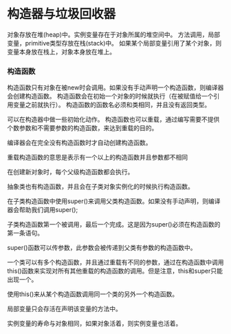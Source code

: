 # 构造器与垃圾回收器

对象存放在堆(heap)中。实例变量存在于对象所属的堆空间中。
方法调用，局部变量，primitive类型存放在栈(stack)中。
如果某个局部变量引用了某个对象，则变量本身放在栈上，对象本身放在堆上。

### 构造函数
构造函数只有对象在被new时会调用。如果没有手动声明一个构造函数，则编译器会创建构造函数。
构造函数会在初始一个对象的时候就执行（在被赋值给一个引用变量之前就执行）。
构造函数的函数名必须和类相同，并且没有返回类型。

可以在构造器中做一些初始化动作。
构造函数也可以重载，通过编写需要不提供个数参数和不需要参数的构造函数，来达到重载的目的。  


编译器会在完全没有构造函数时才自动创建构造函数。

重载构造函数的意思是表示有一个以上的构造函数并且参数都不相同

在创建新对象时，每个父级构造函数都会执行。

抽象类也有构造函数，并且会在子类对象实例化的时候执行构造函数。

在子类构造函数中使用super()来调用父类构造函数。如果没有手动声明，则编译器会帮助我们调用super();

子类构造函数第一个被调用，最后一个完成。这是因为super()必须在构造函数的第一条语句。

super()函数可以传参数，此参数会被传递到父类有参数的构造函数中。

一个类可以有多个构造函数，并且通过重载有不同的参数，通过在构造函数中调用this()函数来实现对所有其他重载的构造函数的调用。但是注意，this和super只能出现一个。

使用this()来从某个构造函数调用同一个类的另外一个构造函数。

局部变量只会存活在声明该变量的方法中。

实例变量的寿命与对象相同，如果对象活着，则实例变量也活着。
